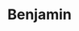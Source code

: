 ---
title: Benjamin
artigo: o
picture: /images/b/Benjamin.jpg
background: /images/fundos/circles01.jpg
style: style-amarelo2
description: Significado do nome Benjamin
full-description: O sentido literal do nome de Benjamin, do hebraico Ben-iamin, é filho do lado direito, lado onde fica nosso coração. Portanto, seu significado é pra lá de especial, o bem-amado! Bom senso, responsabilidade e muito amor à família são características de quem se chama Benjamin! É muito amor, não?!
---